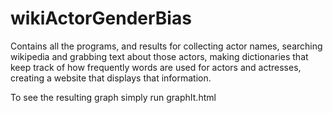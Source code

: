 # wikiActorGenderBias
Contains all the programs, and results for collecting actor names, searching wikipedia and grabbing text about those actors, making dictionaries that keep track of how frequently words are used for actors and actresses, creating a website that displays that information.


To see the resulting graph simply run graphIt.html
